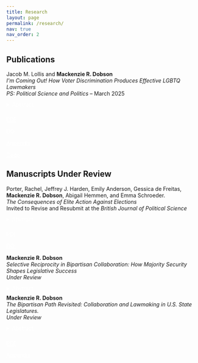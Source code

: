 ```yaml
---
title: Research
layout: page
permalink: /research/
nav: true
nav_order: 2
---
```

## Publications

<div style="margin-bottom: 1.5rem;">
  Jacob M. Lollis and <strong style="color: var(--global-theme-color);">Mackenzie R. Dobson</strong>  
  <br><em>I'm Coming Out! How Voter Discrimination Produces Effective LGBTQ Lawmakers</em>  
  <br><em>PS: Political Science and Politics</em> – March 2025

 <details style="margin-top: 0.75rem;">
  <summary class="btn btn-sm" style="margin-bottom: 8px; background-color: var(--global-theme-color); color: white; border: none;">
    Abstract
  </summary>
  <p>
    Are LGBTQ legislators effective lawmakers? We build on theories that link voter discrimination to legislative effectiveness by arguing that voters’ biases against LGBTQ candidates narrow the candidate pool, leading to the election of only the most experienced and qualified LGBTQ candidates. As a result of this electoral selection effect, we expect that LGBTQ legislators will be more effective lawmakers than their non-LGBTQ counterparts. To test this, we combine data on state legislators’ LGBTQ identification with their State Legislative Effectiveness Scores (SLES). Our findings reveal that LGBTQ legislators are meaningfully more effective than non-LGBTQ legislators. To link our findings to voter discrimination, we leverage over-time variation in discrimination toward LGBTQ individuals. Across four tests, we consistently find that LGBTQ lawmakers elected in high-discrimination environments are more effective than those elected from less discriminatory environments.
  </p>
</details>

<a class="btn btn-sm" style="background-color: var(--global-theme-color); color: white; border: none;" href="https://www.cambridge.org/core/services/aop-cambridge-core/content/view/99F9DDDB008114F6D77FB27534575BF3/S1049096525000101a.pdf/im-coming-out-how-voter-discrimination-produces-effective-lgbtq-lawmakers.pdf" target="_blank">PDF</a>

<a class="btn btn-sm" style="background-color: var(--global-theme-color); color: white; border: none;" href="https://doi.org/10.1017/S1049096525000101" target="_blank">DOI</a>

<a class="btn btn-sm" style="background-color: var(--global-theme-color); color: white; border: none;" href="https://www.dropbox.com/scl/fi/inzq1tk12xskolkm7llts/Lollis-Dobson_SM.pdf?rlkey=bdpvcjch0a7he4pk0yvvfc7rm&st=o5vkaz0h&dl=0" target="_blank">Appendix</a>

<a class="btn btn-sm" style="background-color: var(--global-theme-color); color: white; border: none;" href="https://dataverse.harvard.edu/dataset.xhtml?persistentId=doi:10.7910/DVN/X7O80B" target="_blank">Code</a>



## Manuscripts Under Review 

<div style="margin-bottom: 1.5rem;">
Porter, Rachel, Jeffrey J. Harden, Emily Anderson, Gessica de Freitas, <strong style="color: var(--global-theme-color);">Mackenzie R. Dobson</strong>, Abigail Hemmen, and Emma Schroeder. 
<br><em>The Consequences of Elite Action Against Elections</em>  
  <br>Invited to Revise and Resubmit at the <em>British Journal of Political Science</em>
 <details style="margin-top: 0.75rem;">
  <summary class="btn btn-sm" style="margin-bottom: 8px; background-color: var(--global-theme-color); color: white; border: none;">
    Abstract
  </summary>
  <p>
   Do governing elites who engage in undemocratic practices face accountability? We investigate whether American state legislators who publicly acted against the 2020 presidential election outcome sustained meaningful sanctions in response. We theorize that repercussions for undemocratic activities are selective---conspicuous, highly visible efforts to undermine democratic institutions face the strongest ramifications from voters, politicians, and parties. In contrast, less prominent actions elicit weaker responses. Our empirical analyses employ novel data on state legislators' anti-election actions and a weighting method for covariate balance to estimate the magnitude of punishments for undemocratic behavior. The results evidence heterogeneity, with the strongest consequences targeting legislators who appeared at the U.S. Capitol on January 6th, 2021, and weaker penalties for lawmakers who engaged in other antagonism toward democracy. We conclude that focusing sanctions on conspicuous acts against democratic institutions could leave less apparent---but still detrimental---efforts to undermine elections unchecked, ultimately weakening democratic health.
  </p>
</details>

<a class="btn btn-sm" style="background-color: var(--global-theme-color); color: white; border: none;" href="https://osf.io/preprints/osf/3du8x_v2" target="_blank">PDF</a>

<a class="btn btn-sm" style="background-color: var(--global-theme-color); color: white; border: none;" href="https://doi.org/10.31219/osf.io/3du8x_v2" target="_blank">DOI</a>




<div style="margin-bottom: 1.5rem;">
<strong style="color: var(--global-theme-color);">Mackenzie R. Dobson</strong>  
  <br><em>Selective Reciprocity in Bipartisan Collaboration: How Majority Security Shapes Legislative Success</em>  
  <br><em>Under Review</em>

 <details style="margin-top: 0.75rem;">
  <summary class="btn btn-sm" style="margin-bottom: 8px; background-color: var(--global-theme-color); color: white; border: none;">
    Abstract
  </summary>
  <p>
    How does majority party security shape reciprocal bipartisan collaboration and influence leg-
islative success? U.S. state legislatures vary widely in the stability of majority control, of-
fering a valuable opportunity for examining how party security conditions the incentives for
cross-party collaboration. Insecure majorities may foster reciprocity as both a behavioral norm
and a strategic path to legislative advancement, while long-term one-party control can dimin-
ish the returns to bipartisan engagement. I develop a theory of selective reciprocity, arguing
that majority security fundamentally restructures how legislators engage in and benefit from
bipartisan collaboration. Drawing on data from 401,720 bills introduced across 43 state leg-
islatures between 2009 and 2018, I construct novel measures of bipartisan collaboration to
evaluate reciprocity. I find that minority party legislators build reputational capital by con-
sistently cosponsoring majority party bills—but their efforts yield few legislative gains in se-
cure majority chambers. Instead, majority legislators selectively reciprocate only on minority
party initiatives unlikely to pass, preserving the appearance of cooperation while protecting
their policy agenda. By contrast, in insecure chambers, bipartisan cooperation is more likely
to produce substantive outcomes. Reciprocity endures but is constrained—selective in form,
asymmetric in effect, and structured by the institutional advantages of majority control. These
findings raise broader concerns about the marginalization of minority legislators and the limits
of representation under conditions of majority security.
  </p>
</details>




<div style="margin-bottom: 1.5rem;">
<strong style="color: var(--global-theme-color);">Mackenzie R. Dobson</strong>  
  <br><em>The Bipartisan Path Revisited: Collaboration and Lawmaking in U.S. State Legislatures.</em>  
  <br><em>Under Review</em>

 <details style="margin-top: 0.75rem;">
  <summary class="btn btn-sm" style="margin-bottom: 8px; background-color: var(--global-theme-color); color: white; border: none;">
    Abstract
  </summary>
  <p>
   Does bipartisan collaboration enhance legislative success in U.S. state legislatures, as it does
in Congress? This article extends Harbridge-Yong, Volden, and Wiseman (2023), who find
that members of Congress are more effective lawmakers when they attract a greater share of
cosponsors from the opposing party. I adapt their framework to the state level using an orig-
inal dataset of 401,720 bills introduced across 43 state legislatures between 2009 and 2018.
These data enable new, fine-grained measures of bipartisanship, capturing both legislators’
ability to attract out-party cosponsors and their willingness to cosponsor legislation introduced
by the opposing party. On the whole, bipartisanship is positively associated with lawmak-
ing success in the states, as it is in Congress. Notably, however, substantial variation across
legislatures—such as institutional rules and design, party competition, and majority security—
likely shape the contours of bipartisan collaboration. These findings underscore the value of
state legislatures for evaluating how structural features of policymaking environments condi-
tion cross-party collaboration and open avenues for comparative institutional research.
  </p>
</details>

<a class="btn btn-sm" style="background-color: var(--global-theme-color); color: white; border: none;" href="https://www.dropbox.com/home/Website%20PDFs?preview=The_Bipartisan_Path_Revisited__Collaboration_and_Legislative_Effectiveness_in_the_U_S__States.pdf" target="_blank">PDF</a>

<a class="btn btn-sm" style="background-color: var(--global-theme-color); color: white; border: none;" href="https://www.dropbox.com/scl/fi/wxtm84umtjammy17rv4a1/SM_Bipartisan_Path.pdf?rlkey=98pig0ptjzu06eexr5tebu836&st=l9b03fwa&dl=0" target="_blank">Appendix</a>

